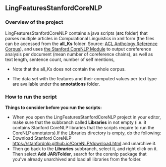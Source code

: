 ## LingFeaturesStanfordCoreNLP

### Overview of the project
LingFeaturesStanfordCoreNLP contains a java scripts (**src** folder) that parses multiple articles in Compulational Linguistics in xml form (the files can be accessed from the **all_Ks** folder. Source: [ACL Anthology Reference Corpus](https://acl-arc.comp.nus.edu.sg/)), and uses [the Stanford CoreNLP Module](https://stanfordnlp.github.io/CoreNLP/index.html) to output coreference analysis per document (mean number of coreference chains), as well as text length, sentence count, number of self mentions, 

- Note that the all_Ks does not contain the whole corpus.

- The data set with the features and their computed values per text type are available under the **annotations** folder.

### How to run the script
**Things to consider before you run the scripts:**
- When you open the LingFeaturesStanfordCoreNLP project in your editor, make sure that the subbranch called **Libraries** in not empty (i.e. it contains Stanford CoreNLP libraries that the scripts require to run the CoreNLP annotators).If the Libraries directory is empty, do the following:
- Download Stanford CoreNLP https://stanfordnlp.github.io/CoreNLP/download.html and unarchive it.
- Then go back to the **Libraries** subbranch, select it, and right click on it. Then select **Add JAR/Folder**, search for the corenlp package that you've already unarchived and load all libraries from the folder.

